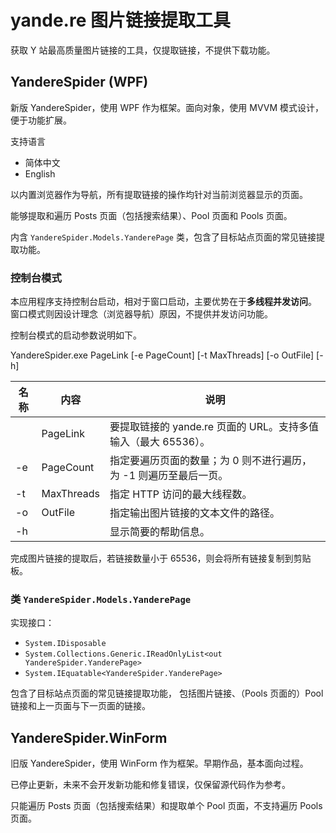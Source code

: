 ﻿# yande.re 图片链接提取工具

获取 Y 站最高质量图片链接的工具，仅提取链接，不提供下载功能。

## YandereSpider (WPF)

新版 YandereSpider，使用 WPF 作为框架。面向对象，使用 MVVM 模式设计，便于功能扩展。

支持语言

* 简体中文
* English

以内置浏览器作为导航，所有提取链接的操作均针对当前浏览器显示的页面。

能够提取和遍历 Posts 页面（包括搜索结果）、Pool 页面和 Pools 页面。

内含 `YandereSpider.Models.YanderePage` 类，包含了目标站点页面的常见链接提取功能。

### 控制台模式

本应用程序支持控制台启动，相对于窗口启动，主要优势在于**多线程并发访问**。
窗口模式则因设计理念（浏览器导航）原因，不提供并发访问功能。

控制台模式的启动参数说明如下。

YandereSpider.exe PageLink [-e PageCount] [-t MaxThreads] [-o OutFile] [-h]

| 名称 | 内容       | 说明                                                              |
| ---- | ---------- | ----------------------------------------------------------------- |
|      | PageLink   | 要提取链接的 yande.re 页面的 URL。支持多值输入（最大 65536）。    |
| -e   | PageCount  | 指定要遍历页面的数量；为 0 则不进行遍历，为 -1 则遍历至最后一页。 |
| -t   | MaxThreads | 指定 HTTP 访问的最大线程数。                                      |
| -o   | OutFile    | 指定输出图片链接的文本文件的路径。                                |
| -h   |            | 显示简要的帮助信息。                                              |

完成图片链接的提取后，若链接数量小于 65536，则会将所有链接复制到剪贴板。

### 类 `YandereSpider.Models.YanderePage`

实现接口：

* `System.IDisposable`
* `System.Collections.Generic.IReadOnlyList<out YandereSpider.YanderePage>`
* `System.IEquatable<YandereSpider.YanderePage>`

包含了目标站点页面的常见链接提取功能，
包括图片链接、（Pools 页面的）Pool 链接和上一页面与下一页面的链接。

## YandereSpider.WinForm

旧版 YandereSpider，使用 WinForm 作为框架。早期作品，基本面向过程。

已停止更新，未来不会开发新功能和修复错误，仅保留源代码作为参考。

只能遍历 Posts 页面（包括搜索结果）和提取单个 Pool 页面，不支持遍历 Pools 页面。
